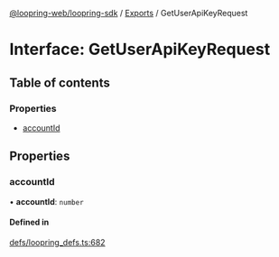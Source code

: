 [@loopring-web/loopring-sdk](../README.md) / [Exports](../modules.md) / GetUserApiKeyRequest

# Interface: GetUserApiKeyRequest

## Table of contents

### Properties

- [accountId](GetUserApiKeyRequest.md#accountid)

## Properties

### accountId

• **accountId**: `number`

#### Defined in

[defs/loopring_defs.ts:682](https://github.com/Loopring/loopring_sdk/blob/5861d10/src/defs/loopring_defs.ts#L682)
